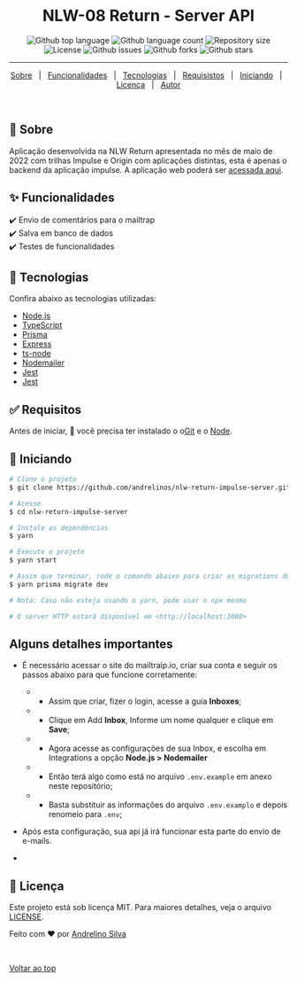 &#xa0;

<h1 align="center">NLW-08 Return - Server API</h1>

<p align="center">
  <img alt="Github top language" src="https://img.shields.io/github/languages/top/andrelinos/NLW8.0-Server?color=56BEB8">

  <img alt="Github language count" src="https://img.shields.io/github/languages/count/andrelinos/NLW8.0-Server?color=56BEB8">

  <img alt="Repository size" src="https://img.shields.io/github/repo-size/andrelinos/NLW8.0-Server?color=56BEB8">

  <img alt="License" src="https://img.shields.io/github/license/andrelinos/NLW8.0-Server?color=56BEB8">

  <img alt="Github issues" src="https://img.shields.io/github/issues/andrelinos/NLW8.0-Server?color=56BEB8" />

  <img alt="Github forks" src="https://img.shields.io/github/forks/andrelinos/NLW8.0-Server?color=56BEB8" />

   <img alt="Github stars" src="https://img.shields.io/github/stars/andrelinos/NLW8.0-Server?color=56BEB8" />
</p>

<hr>

<p align="center">
  <a href="#dart-sobre">Sobre</a> &#xa0; | &#xa0;
  <a href="#sparkles-funcionalidades">Funcionalidades</a> &#xa0; | &#xa0;
  <a href="#rocket-tecnologias">Tecnologias</a> &#xa0; | &#xa0;
  <a href="#white_check_mark-requisitos">Requisistos</a> &#xa0; | &#xa0;
  <a href="#checkered_flag-iniciando">Iniciando</a> &#xa0; | &#xa0;
  <a href="#memo-licen%C3%A7a">Licença</a> &#xa0; | &#xa0;
  <a href="https://github.com/andrelinos" target="_blank">Autor</a>
</p>

<br>

## :dart: Sobre ##

Aplicação desenvolvida na NLW Return apresentada no mês de maio de 2022 com trilhas Impulse e Origin com aplicações distintas, esta é apenas o backend da aplicação impulse. A aplicação web poderá ser [acessada aqui](https://github.com/andrelinos/NLW8.0-web).

## :sparkles: Funcionalidades ##

:heavy_check_mark: Envio de comentários para o mailtrap\
:heavy_check_mark: Salva em banco de dados\
:heavy_check_mark: Testes de funcionalidades

## :rocket: Tecnologias ##

Confira abaixo as tecnologias utilizadas:

- [Node.js](https://nodejs.org/en/)
- [TypeScript](https://www.typescriptlang.org/)
- [Prisma](https://www.prisma.io/)
- [Express](http://expressjs.com/)
- [ts-node](https://typestrong.org/ts-node/)
- [Nodemailer](https://nodemailer.com/)
- [Jest](https://jestjs.io/)
- [Jest](https://jestjs.io/)

## :white_check_mark: Requisitos ##

Antes de iniciar, :checkered_flag: você precisa ter instalado o
o[Git](https://git-scm.com) e o [Node](https://nodejs.org/en/).

## :checkered_flag: Iniciando ##

```bash
# Clone o projeto
$ git clone https://github.com/andrelinos/nlw-return-impulse-server.git

# Acesse
$ cd nlw-return-impulse-server

# Instale as dependências 
$ yarn

# Execute o projeto
$ yarn start

# Assim que terminar, rode o comando abaixo para criar as migrations do banco de dados
$ yarn prisma migrate dev

# Nota: Caso não esteja usando o yarn, pode usar o npx mesmo 

# O server HTTP estará disponível em <http://localhost:3000>
```

## Alguns detalhes importantes

- É necessário acessar o site do mailtraip.io, criar sua conta e seguir os passos abaixo para que funcione corretamente:
    - - Assim que criar, fizer o login, acesse a guia **Inboxes**;
    - - Clique em Add **Inbox**, Informe um nome qualquer e clique em **Save**;
    - - Agora acesse as configurações de sua Inbox, e escolha em Integrations a opção **Node.js > Nodemailer**
    - - Então terá algo como está no arquivo ``.env.example`` em anexo neste repositório;
    - - Basta substituir as informações do arquivo ``.env.examplo`` e depois renomeio para ``.env``;
- Após esta configuração, sua api já irá funcionar esta parte do envio de e-mails.

-

## :memo: Licença ##

Este projeto está sob licença MIT. Para maiores detalhes, veja o arquivo [LICENSE](LICENSE.md).

Feito com :heart: por <a href="https://github.com/andrelinos" target="_blank">Andrelino Silva</a>

&#xa0;

<a href="#top">Voltar ao top</a>
